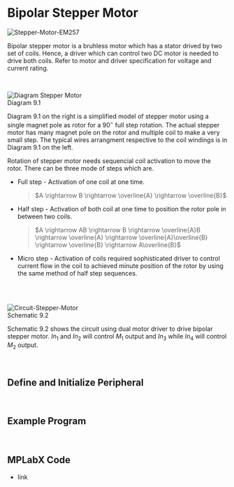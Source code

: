 # Bipolar Stepper Motor

![Stepper-Motor-EM257](https://github.com/user-attachments/assets/9e7d37e2-90f5-4b76-ab52-3e1ae5d8dac5)
<br/>

Bipolar stepper motor is a bruhless motor which has a stator drived by two set of coils. Hence, a driver which can control two DC motor is needed to drive both coils. Refer to motor and driver specification for voltage and current rating.
<br/>

<br/>

![Diagram Stepper Motor](https://github.com/user-attachments/assets/d8f28c1d-f577-48aa-8398-9e57d2670817)
<br/>
Diagram 9.1

Diagram 9.1 on the right is a simplified model of stepper motor using a single magnet pole as rotor for a $90^\circ$ full step rotation. 
The actual stepper motor has many magnet pole on the rotor and multiple coil to make a very small step. The typical wires arrangment respective to the coil windings is in Diagram 9.1 on the left.
<br/>

Rotation of stepper motor needs sequencial coil activation to move the rotor. There can be three mode of steps which are.
* Full step - Activation of one coil at one time.
  >$A \rightarrow B \rightarrow \overline{A} \rightarrow \overline{B}$
* Half step - Activation of both coil at one time to position the rotor pole in between two coils.
  >$A \rightarrow AB \rightarrow B \rightarrow \overline{A}B \rightarrow \overline{A} \rightarrow \overline{A}\overline{B} \rightarrow \overline{B} \rightarrow A\overline{B}$
* Micro step - Activation of coils required sophisticated driver to control current flow in the coil to achieved minute position of the rotor by using the same method of half step sequences.
<br/>

<br/>

![Circuit-Stepper-Motor](https://github.com/user-attachments/assets/b1e354c7-303e-452e-b174-a78e3b33f7dc)
<br/>
Schematic 9.2

Schematic 9.2 shows the circuit using dual motor driver to drive bipolar stepper motor. $In_{1}$ and $In_{2}$ will control $M_{1}$ output and $In_{3}$ while $In_{4}$ will control $M_{2}$ output.
<br/>

<br/>

## Define and Initialize Peripheral

<br/>

## Example Program

<br/>

## MPLabX Code

* link
<br/>

<br/>
